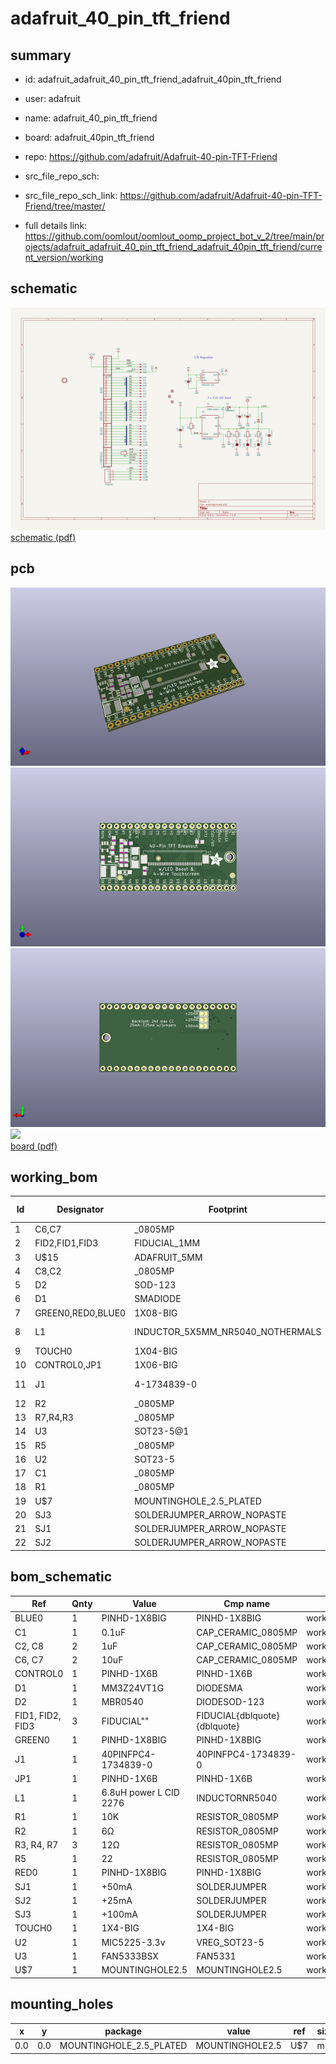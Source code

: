 # adafruit_40_pin_tft_friend
 
## summary 
* id: adafruit_adafruit_40_pin_tft_friend_adafruit_40pin_tft_friend
* user: adafruit
* name: adafruit_40_pin_tft_friend
* board: adafruit_40pin_tft_friend
* repo: https://github.com/adafruit/Adafruit-40-pin-TFT-Friend



* src_file_repo_sch: 
* src_file_repo_sch_link: https://github.com/adafruit/Adafruit-40-pin-TFT-Friend/tree/master/
* full details link: https://github.com/oomlout/oomlout_oomp_project_bot_v_2/tree/main/projects/adafruit_adafruit_40_pin_tft_friend_adafruit_40pin_tft_friend/current_version/working  

## schematic  
![](working_schematic_600.png)  
[schematic (pdf)](working_schematic.pdf)  

## pcb  
![](working_3d_600.png) 
![](working_3d_front_600.png)  
![](working_3d_back_600.png)  
![](working_600.png)  
[board (pdf)](working.pdf)  

## working_bom
| Id | Designator | Footprint | Quantity | Designation | Supplier and ref |  | None | 
| --- | --- | --- | --- | --- | --- | --- | --- | 
| 1 | C6,C7 | _0805MP | 2 | 10uF |  |  | [''] | 
| 2 | FID2,FID1,FID3 | FIDUCIAL_1MM | 3 | FIDUCIAL" |  |  | [''] | 
| 3 | U$15 | ADAFRUIT_5MM | 1 |  |  |  | [''] | 
| 4 | C8,C2 | _0805MP | 2 | 1uF |  |  | [''] | 
| 5 | D2 | SOD-123 | 1 | MBR0540 |  |  | [''] | 
| 6 | D1 | SMADIODE | 1 | MM3Z24VT1G |  |  | [''] | 
| 7 | GREEN0,RED0,BLUE0 | 1X08-BIG | 3 |  |  |  | [''] | 
| 8 | L1 | INDUCTOR_5X5MM_NR5040_NOTHERMALS | 1 | 6.8uH power L CID 2276 |  |  | [''] | 
| 9 | TOUCH0 | 1X04-BIG | 1 |  |  |  | [''] | 
| 10 | CONTROL0,JP1 | 1X06-BIG | 2 |  |  |  | [''] | 
| 11 | J1 | 4-1734839-0 | 1 | 40PINFPCM4-1734839-0 |  |  | [''] | 
| 12 | R2 | _0805MP | 1 | 6Ω |  |  | [''] | 
| 13 | R7,R4,R3 | _0805MP | 3 | 12Ω |  |  | [''] | 
| 14 | U3 | SOT23-5@1 | 1 | FAN5333BSX |  |  | [''] | 
| 15 | R5 | _0805MP | 1 | 22 |  |  | [''] | 
| 16 | U2 | SOT23-5 | 1 | MIC5225-3.3v |  |  | [''] | 
| 17 | C1 | _0805MP | 1 | 0.1uF |  |  | [''] | 
| 18 | R1 | _0805MP | 1 | 10K |  |  | [''] | 
| 19 | U$7 | MOUNTINGHOLE_2.5_PLATED | 1 | MOUNTINGHOLE2.5 |  |  | [''] | 
| 20 | SJ3 | SOLDERJUMPER_ARROW_NOPASTE | 1 | +100mA |  |  | [''] | 
| 21 | SJ1 | SOLDERJUMPER_ARROW_NOPASTE | 1 | +50mA |  |  | [''] | 
| 22 | SJ2 | SOLDERJUMPER_ARROW_NOPASTE | 1 | +25mA |  |  | [''] | 


## bom_schematic
| Ref | Qnty | Value | Cmp name | Footprint | Description | Vendor | DNP | 
| --- | --- | --- | --- | --- | --- | --- | --- | 
| BLUE0 | 1 | PINHD-1X8BIG | PINHD-1X8BIG | working:1X08-BIG |  |  |  | 
| C1 | 1 | 0.1uF | CAP_CERAMIC_0805MP | working:_0805MP |  |  |  | 
| C2, C8 | 2 | 1uF | CAP_CERAMIC_0805MP | working:_0805MP |  |  |  | 
| C6, C7 | 2 | 10uF | CAP_CERAMIC_0805MP | working:_0805MP |  |  |  | 
| CONTROL0 | 1 | PINHD-1X6B | PINHD-1X6B | working:1X06-BIG |  |  |  | 
| D1 | 1 | MM3Z24VT1G | DIODESMA | working:SMADIODE |  |  |  | 
| D2 | 1 | MBR0540 | DIODESOD-123 | working:SOD-123 |  |  |  | 
| FID1, FID2, FID3 | 3 | FIDUCIAL"" | FIDUCIAL{dblquote}{dblquote} | working:FIDUCIAL_1MM |  |  |  | 
| GREEN0 | 1 | PINHD-1X8BIG | PINHD-1X8BIG | working:1X08-BIG |  |  |  | 
| J1 | 1 | 40PINFPC4-1734839-0 | 40PINFPC4-1734839-0 | working:4-1734839-0 |  |  |  | 
| JP1 | 1 | PINHD-1X6B | PINHD-1X6B | working:1X06-BIG |  |  |  | 
| L1 | 1 | 6.8uH power L CID 2276 | INDUCTORNR5040 | working:INDUCTOR_5X5MM_NR5040_NOTHERMALS |  |  |  | 
| R1 | 1 | 10K | RESISTOR_0805MP | working:_0805MP |  |  |  | 
| R2 | 1 | 6Ω | RESISTOR_0805MP | working:_0805MP |  |  |  | 
| R3, R4, R7 | 3 | 12Ω | RESISTOR_0805MP | working:_0805MP |  |  |  | 
| R5 | 1 | 22 | RESISTOR_0805MP | working:_0805MP |  |  |  | 
| RED0 | 1 | PINHD-1X8BIG | PINHD-1X8BIG | working:1X08-BIG |  |  |  | 
| SJ1 | 1 | +50mA | SOLDERJUMPER | working:SOLDERJUMPER_ARROW_NOPASTE |  |  |  | 
| SJ2 | 1 | +25mA | SOLDERJUMPER | working:SOLDERJUMPER_ARROW_NOPASTE |  |  |  | 
| SJ3 | 1 | +100mA | SOLDERJUMPER | working:SOLDERJUMPER_ARROW_NOPASTE |  |  |  | 
| TOUCH0 | 1 | 1X4-BIG | 1X4-BIG | working:1X04-BIG |  |  |  | 
| U2 | 1 | MIC5225-3.3v | VREG_SOT23-5 | working:SOT23-5 |  |  |  | 
| U3 | 1 | FAN5333BSX | FAN5331 | working:SOT23-5@1 |  |  |  | 
| U$7 | 1 | MOUNTINGHOLE2.5 | MOUNTINGHOLE2.5 | working:MOUNTINGHOLE_2.5_PLATED |  |  |  | 


## mounting_holes
| x | y | package | value | ref | size | 
| --- | --- | --- | --- | --- | --- | 
| 0.0 | 0.0 | MOUNTINGHOLE_2.5_PLATED | MOUNTINGHOLE2.5 | U$7 | m3 | 


